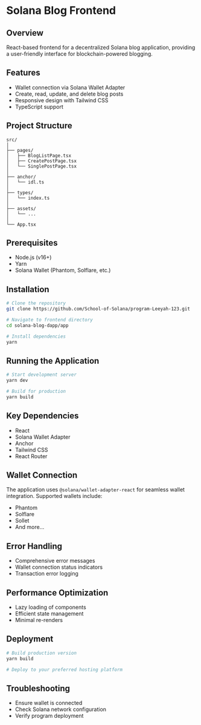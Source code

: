 # Solana Blog Frontend

## Overview

React-based frontend for a decentralized Solana blog application, providing a user-friendly interface for blockchain-powered blogging.

## Features

- Wallet connection via Solana Wallet Adapter
- Create, read, update, and delete blog posts
- Responsive design with Tailwind CSS
- TypeScript support

## Project Structure

```
src/
│
├── pages/
│   ├── BlogListPage.tsx
│   ├── CreatePostPage.tsx
│   └── SinglePostPage.tsx
│
├── anchor/
│   └── idl.ts
│
├── types/
│   └── index.ts
│
├── assets/
│   └── ...
│
└── App.tsx
```

## Prerequisites

- Node.js (v16+)
- Yarn
- Solana Wallet (Phantom, Solflare, etc.)

## Installation

```bash
# Clone the repository
git clone https://github.com/School-of-Solana/program-Leeyah-123.git

# Navigate to frontend directory
cd solana-blog-dapp/app

# Install dependencies
yarn
```

## Running the Application

```bash
# Start development server
yarn dev

# Build for production
yarn build
```

## Key Dependencies

- React
- Solana Wallet Adapter
- Anchor
- Tailwind CSS
- React Router

## Wallet Connection

The application uses `@solana/wallet-adapter-react` for seamless wallet integration. Supported wallets include:

- Phantom
- Solflare
- Sollet
- And more...

## Error Handling

- Comprehensive error messages
- Wallet connection status indicators
- Transaction error logging

## Performance Optimization

- Lazy loading of components
- Efficient state management
- Minimal re-renders

## Deployment

```bash
# Build production version
yarn build

# Deploy to your preferred hosting platform
```

## Troubleshooting

- Ensure wallet is connected
- Check Solana network configuration
- Verify program deployment

